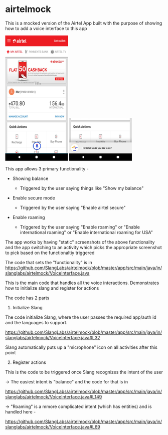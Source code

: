 # airtelmock
This is a mocked version of the Airtel App built with the purpose of showing how to add a voice interface to this app

<img src="./images/AppWithSlangMic.jpeg" width="200px"> <img src="./images/AppWithSlangSurface.jpeg" width="200px">

This app allows 3 primary functionality -

* Showing balance
  - Triggered by the user saying things like "Show my balance"
  
* Enable secure mode
  - Triggered by the user saying "Enable airtel secure"
  
* Enable roaming
  - Triggered by the user saying "Enable roaming" or "Enable international roaming" or "Enable international roaming for USA"
  
  
The app works by having "static" screenshots of the above functionality and the app switching to an activity which picks the appropriate screenshot to pick based on the functionaltiy triggered

The code that sets the "functionality" is in https://github.com/SlangLabs/airtelmock/blob/master/app/src/main/java/in/slanglabs/airtelmock/VoiceInterface.java

This is the main code that handles all the voice interactions. Demonstrates how to initialize slang and register for actions

The code has 2 parts

1. Initialize Slang

The code initialize Slang, where the user passes the required app/auth id and the languages to support. 

https://github.com/SlangLabs/airtelmock/blob/master/app/src/main/java/in/slanglabs/airtelmock/VoiceInterface.java#L32

Slang automatically puts up a "microphone" icon on all activities after this point

2. Register actions

This is the code to be triggered once Slang recognizes the intent of the user

-> The easiest intent is "balance" and the code for that is in

https://github.com/SlangLabs/airtelmock/blob/master/app/src/main/java/in/slanglabs/airtelmock/VoiceInterface.java#L149

-> "Roaming" is a mmore complicated intent (which has entities) and is handled here - 

https://github.com/SlangLabs/airtelmock/blob/master/app/src/main/java/in/slanglabs/airtelmock/VoiceInterface.java#L69







